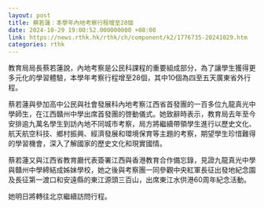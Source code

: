 ```yaml
---
layout: post
title: 蔡若蓮：本學年內地考察行程增至28個
date: 2024-10-29 19:00:52.000000000 +08:00
link: https://news.rthk.hk/rthk/ch/component/k2/1776735-20241029.htm
categories: rthk
---
```


教育局局長蔡若蓮說，內地考察是公民科課程的重要組成部分，為了讓學生獲得更多元化的學習體驗，本學年考察行程增至28個，其中10個為四至五天廣東省外行程。

蔡若蓮與參加高中公民與社會發展科內地考察江西省首發團的一百多位九龍真光中學師生，在江西贛州中學出席首發團的啓動儀式。她致辭時表示，教育局去年至今安排逾九萬名學生到訪內地不同城市考察，局方將繼續帶領學生進行以歷史文化、航天航空科技、鄉村振興、經濟發展和環境保育等主題的考察，期望學生珍惜難得的學習機會，深入了解國家的歷史文化和現實國情。

蔡若蓮又與江西省教育廳代表簽署江西與香港教育合作備忘錄，見證九龍真光中學與贛州中學締結成姊妹學校，她之後與考察團一同參觀中央紅軍長征出發地紀念園及長征第一渡口和安遠縣的東江源頭三百山，出席東江水供港60周年紀念活動。

她明日將轉往北京繼續訪問行程。
